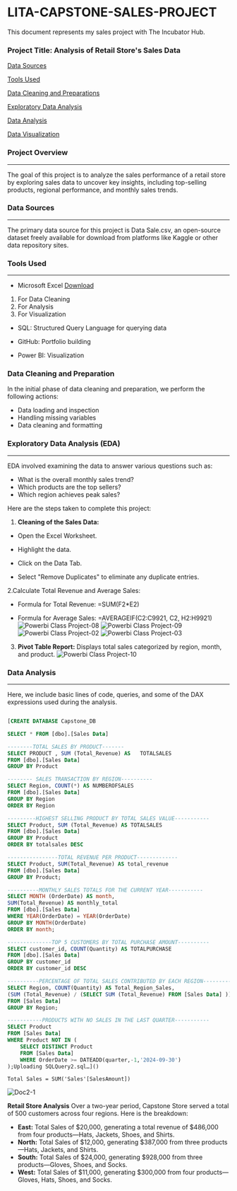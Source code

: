 # LITA-CAPSTONE-SALES-PROJECT

This document represents my sales project with The Incubator Hub.

### **Project Title: Analysis of Retail Store's Sales Data**

[Data Sources](#data-sources)

[Tools Used](#tools-used)

[Data Cleaning and Preparations](#data-cleaning-and-preparations)

[Exploratory Data Analysis](#exploratory-data-analysis)

[Data Analysis](#data-analysis)

[Data Visualization](#data-visualization)

### **Project Overview**
---
The goal of this project is to analyze the sales performance of a retail store by exploring sales data to uncover key insights, including top-selling products, regional performance, and monthly sales trends.

### **Data Sources**
---
The primary data source for this project is Data Sale.csv, an open-source dataset freely available for download from platforms like Kaggle or other data repository sites.

### **Tools Used**
---
- Microsoft Excel  [Download](https://www.microsoft.com)
1.  For Data Cleaning
2.  For Analysis
3.  For Visualization

* SQL: Structured Query Language for querying data

* GitHub: Portfolio building

* Power BI: Visualization

 ### **Data Cleaning and Preparation**
In the initial phase of data cleaning and preparation, we perform the following actions:
* Data loading and inspection
* Handling missing variables
* Data cleaning and formatting

### **Exploratory Data Analysis (EDA)**
 ---
EDA involved examining the data to answer various questions such as:
* What is the overall monthly sales trend?
* Which products are the top sellers?
* Which region achieves peak sales?

Here are the steps taken to complete this project:

1. **Cleaning of the Sales Data:**

* Open the Excel Worksheet.

* Highlight the data.

* Click on the Data Tab.

* Select "Remove Duplicates" to eliminate any duplicate entries.

2.Calculate Total Revenue and Average Sales:

* Formula for Total Revenue: =SUM(F2*E2)

* Formula for Average Sales: =AVERAGEIF(C2:C9921, C2, H2:H9921)
![Powerbi Class Project-08](https://github.com/user-attachments/assets/48a78f42-318c-4671-a783-4838027f88a7)
![Powerbi Class Project-09](https://github.com/user-attachments/assets/ae718706-a82a-46b4-b3c7-f2a2172c6f41)
![Powerbi Class Project-02](https://github.com/user-attachments/assets/d20c39ec-4cf0-453a-8da6-39eca3a9eda7)
![Powerbi Class Project-03](https://github.com/user-attachments/assets/e794d00a-0fad-4302-afbd-bba9f0d32f86)

3. **Pivot Table Report:** Displays total sales categorized by region, month, and product.
![Powerbi Class Project-10](https://github.com/user-attachments/assets/f974c2dc-39d2-4380-bdda-f36d7cdbca2d)

### Data Analysis
---
Here, we include basic lines of code, queries, and some of the DAX expressions used during the analysis.

```SQL

[CREATE DATABASE Capstone_DB

SELECT * FROM [dbo].[Sales Data]

--------TOTAL SALES BY PRODUCT-------
SELECT PRODUCT , SUM (Total_Revenue) AS   TOTALSALES
FROM [dbo].[Sales Data]
GROUP BY Product

-------- SALES TRANSACTION BY REGION----------
SELECT Region, COUNT(*) AS NUMBEROFSALES
FROM [dbo].[Sales Data]
GROUP BY Region
ORDER BY Region

---------HIGHEST SELLING PRODUCT BY TOTAL SALES VALUE-----------
SELECT Product, SUM (Total_Revenue) AS TOTALSALES
FROM [dbo].[Sales Data]
GROUP BY Product
ORDER BY totalsales DESC

----------------TOTAL REVENUE PER PRODUCT-------------
SELECT Product, SUM(Total_Revenue) AS total_revenue
FROM [dbo].[Sales Data]
GROUP BY Product;

----------MONTHLY SALES TOTALS FOR THE CURRENT YEAR-----------
SELECT MONTH (OrderDate) AS month,
SUM(Total_Revenue) AS monthly_total
FROM [dbo].[Sales Data]
WHERE YEAR(OrderDate) = YEAR(OrderDate)
GROUP BY MONTH(OrderDate)
ORDER BY month;

--------------TOP 5 CUSTOMERS BY TOTAL PURCHASE AMOUNT----------
SELECT customer_id, COUNT(Quantity) AS TOTALPURCHASE
FROM [dbo].[Sales Data]
GROUP BY customer_id
ORDER BY customer_id DESC 

----------PERCENTAGE OF TOTAL SALES CONTRIBUTED BY EACH REGION-----------
SELECT Region, COUNT(Quantity) AS Total_Region_Sales,
(SUM (Total_Revenue) / (SELECT SUM (Total_Revenue) FROM [Sales Data] )) * 100 AS percentage_contribution
FROM [Sales Data]
GROUP BY Region;

-----------PRODUCTS WITH NO SALES IN THE LAST QUARTER-----------
SELECT Product
FROM [Sales Data] 
WHERE Product NOT IN (
    SELECT DISTINCT Product
    FROM [Sales Data]
    WHERE OrderDate >= DATEADD(quarter,-1,'2024-09-30')
);Uploading SQLQuery2.sql…]()
```

```Data Visualisation 
Total Sales = SUM('Sales'[SalesAmount])
```
![Doc2-1](https://github.com/user-attachments/assets/30d81e19-2b96-4517-acad-c897faa04944)

**Retail Store Analysis**
Over a two-year period, Capstone Store served a total of 500 customers across four regions. Here is the breakdown:
* **East:** Total Sales of $20,000, generating a total revenue of $486,000 from four products—Hats, Jackets, Shoes, and Shirts.
* **North:** Total Sales of $12,000, generating $387,000 from three products—Hats, Jackets, and Shirts.
* **South:** Total Sales of $24,000, generating $928,000 from three products—Gloves, Shoes, and Socks.
* **West:** Total Sales of $11,000, generating $300,000 from four products—Gloves, Hats, Shoes, and Socks.
  

